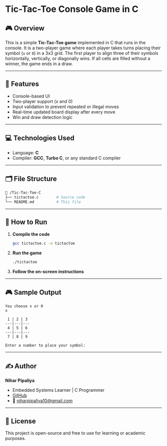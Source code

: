 
# Tic-Tac-Toe Console Game in C

## 🎮 Overview

This is a simple **Tic-Tac-Toe game** implemented in C that runs in the console. It is a two-player game where each player takes turns placing their symbol (`x` or `0`) in a 3x3 grid. The first player to align three of their symbols horizontally, vertically, or diagonally wins. If all cells are filled without a winner, the game ends in a draw.

---

## 🧠 Features

- Console-based UI
- Two-player support (x and 0)
- Input validation to prevent repeated or illegal moves
- Real-time updated board display after every move
- Win and draw detection logic

---

## 💻 Technologies Used

- Language: **C**
- Compiler: **GCC**, **Turbo C**, or any standard C compiler

---

## 🗂️ File Structure

```bash
📁 /Tic-Tac-Toe-C
├── tictactoe.c        # Source code
└── README.md          # This file
```

---

## 🚀 How to Run

1. **Compile the code**  
   ```bash
   gcc tictactoe.c -o tictactoe
   ```

2. **Run the game**  
   ```bash
   ./tictactoe
   ```

3. **Follow the on-screen instructions**

---

## 🎮 Sample Output

```
You choose x or 0
x

 1 | 2 | 3
---|---|---
 4 | 5 | 6
---|---|---
 7 | 8 | 9

Enter a number to place your symbol:
```

---

## ✍️ Author

**Nihar Pipaliya**  
- Embedded Systems Learner | C Programmer  
- [GitHub](https://github.com/niharpipaliya10)  
- 📧 niharpipaliya10@gmail.com

---

## 📝 License

This project is open-source and free to use for learning or academic purposes.

